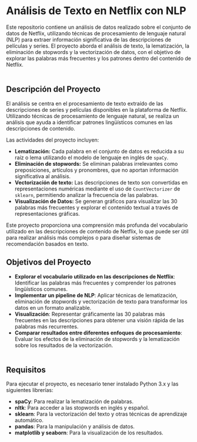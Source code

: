 # Análisis de Texto en Netflix con NLP
Este repositorio contiene un análisis de datos realizado sobre el conjunto de datos de Netflix, utilizando técnicas de procesamiento de lenguaje natural (NLP) para extraer información significativa de las descripciones de películas y series. El proyecto aborda el análisis de texto, la lematización, la eliminación de stopwords y la vectorización de datos, con el objetivo de explorar las palabras más frecuentes y los patrones dentro del contenido de Netflix.
<br> <br>

## Descripción del Proyecto
El análisis se centra en el procesamiento de texto extraído de las descripciones de series y películas disponibles en la plataforma de Netflix. Utilizando técnicas de procesamiento de lenguaje natural, se realiza un análisis que ayuda a identificar patrones lingüísticos comunes en las descripciones de contenido. 

Las actividades del proyecto incluyen:
- **Lematización:** Cada palabra en el conjunto de datos es reducida a su raíz o lema utilizando el modelo de lenguaje en inglés de `spaCy`.
- **Eliminación de stopwords:** Se eliminan palabras irrelevantes como preposiciones, artículos y pronombres, que no aportan información significativa al análisis.
- **Vectorización de texto:** Las descripciones de texto son convertidas en representaciones numéricas mediante el uso de `CountVectorizer` de `sklearn`, permitiendo analizar la frecuencia de las palabras.
- **Visualización de Datos:** Se generan gráficos para visualizar las 30 palabras más frecuentes y explorar el contenido textual a través de representaciones gráficas.

Este proyecto proporciona una comprensión más profunda del vocabulario utilizado en las descripciones de contenido de Netflix, lo que puede ser útil para realizar análisis más complejos o para diseñar sistemas de recomendación basados en texto.

## Objetivos del Proyecto
- **Explorar el vocabulario utilizado en las descripciones de Netflix**: Identificar las palabras más frecuentes y comprender los patrones lingüísticos comunes.
- **Implementar un pipeline de NLP**: Aplicar técnicas de lematización, eliminación de stopwords y vectorización de texto para transformar los datos en un formato analizable.
- **Visualización**: Representar gráficamente las 30 palabras más frecuentes en las descripciones para obtener una visión rápida de las palabras más recurrentes.
- **Comparar resultados entre diferentes enfoques de procesamiento**: Evaluar los efectos de la eliminación de stopwords y la lematización sobre los resultados de la vectorización.
<br> <br>

## Requisitos
Para ejecutar el proyecto, es necesario tener instalado Python 3.x y las siguientes librerías:

- **spaCy**: Para realizar la lematización de palabras.
- **nltk**: Para acceder a las stopwords en inglés y español.
- **sklearn**: Para la vectorización del texto y otras técnicas de aprendizaje automático.
- **pandas**: Para la manipulación y análisis de datos.
- **matplotlib y seaborn**: Para la visualización de los resultados.

